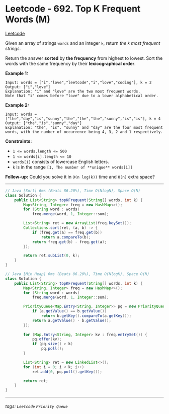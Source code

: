 # Leetcode - 692. Top K Frequent Words (M)

[Leetcode](https://leetcode.com/problems/top-k-frequent-words/description/)

Given an array of strings `words` and an integer `k`, return _the _`k`_ most frequent strings_.

Return the answer **sorted** by **the frequency** from highest to lowest. Sort the words with the same frequency by their **lexicographical order**.

**Example 1:**
```
Input: words = ["i","love","leetcode","i","love","coding"], k = 2
Output: ["i","love"]
Explanation: "i" and "love" are the two most frequent words.
Note that "i" comes before "love" due to a lower alphabetical order.
```
**Example 2:**
```
Input: words = ["the","day","is","sunny","the","the","the","sunny","is","is"], k = 4
Output: ["the","is","sunny","day"]
Explanation: "the", "is", "sunny" and "day" are the four most frequent words, with the number of occurrence being 4, 3, 2 and 1 respectively.
```
**Constraints:**

-   `1 <= words.length <= 500`
-   `1 <= words[i].length <= 10`
-   `words[i]` consists of lowercase English letters.
-   `k` is in the range `[1, The number of **unique** words[i]]`

**Follow-up:** Could you solve it in `O(n log(k))` time and `O(n)` extra space?

---
```java
// Java [Sort] 6ms (Beats 86.20%), Time O(NlogN), Space O(N)
class Solution {
    public List<String> topKFrequent(String[] words, int k) {
        Map<String, Integer> freq = new HashMap<>();
        for (String word : words)
            freq.merge(word, 1, Integer::sum);

        List<String> ret = new ArrayList(freq.keySet());
        Collections.sort(ret, (a, b) -> {
            if (freq.get(a) == freq.get(b))
                return a.compareTo(b);
            return freq.get(b) - freq.get(a);
        });

        return ret.subList(0, k);
    }
}
```

```java
// Java [Min Heap] 6ms (Beats 86.20%), Time O(NlogK), Space O(N)
class Solution {
    public List<String> topKFrequent(String[] words, int k) {
        Map<String, Integer> freq = new HashMap<>();
        for (String word : words)
            freq.merge(word, 1, Integer::sum);

        PriorityQueue<Map.Entry<String, Integer>> pq = new PriorityQueue<>((a, b) -> {
            if (a.getValue() == b.getValue())
                return b.getKey().compareTo(a.getKey());
            return a.getValue() - b.getValue();
        });
        
        for (Map.Entry<String, Integer> kv : freq.entrySet()) {
            pq.offer(kv);
            if (pq.size() > k)
                pq.poll();
        }

        List<String> ret = new LinkedList<>();
        for (int i = 0; i < k; i++)
            ret.add(0, pq.poll().getKey());

        return ret;
    }
}
```
---


###### tags: `Leetcode` `Priority Queue`